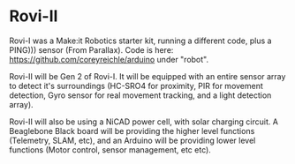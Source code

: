 # Rovi-II

Rovi-I was a Make:it Robotics starter kit, running a different code, plus a PING))) sensor (From Parallax).  Code is here: https://github.com/coreyreichle/arduino under "robot".

Rovi-II will be Gen 2 of Rovi-I. It will be equipped with an entire sensor array to detect it's surroundings (HC-SRO4 for proximity, PIR for movement detection, Gyro sensor for real movement tracking, and a light detection array).

Rovi-II will also be using a NiCAD power cell, with solar charging circuit.  A Beaglebone Black board will be providing the higher level functions (Telemetry, SLAM, etc), and an Arduino will be providing lower level functions (Motor control, sensor management, etc etc).
